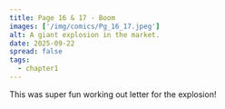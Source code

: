 ```yaml
---
title: Page 16 & 17 - Boom
images: ['/img/comics/Pg_16_17.jpeg']
alt: A giant explosion in the market.
date: 2025-09-22
spread: false
tags:
  - chapter1
---
```


This was super fun working out letter for the explosion!